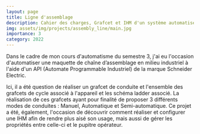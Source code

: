 ```yaml
---
layout: page
title: Ligne d'assemblage
description: Cahier des charges, Grafcet et IHM d'un système automatisé
img: assets/img/projects/assembly_line/main.jpg
importance: 3
category: 2022
---
```


Dans le cadre de mon cours d'automatisme du semestre 3, j'ai eu l'occasion d'automatiser une maquette de chaîne d’assemblage en milieu industriel à l'aide d'un API (Automate Programmable Industriel) de la marque Schneider Electric.

Ici, il a été question de réaliser un grafcet de conduite et l'ensemble des grafcets de cycle associé à l'appareil et les schéma ladder associé. La réalisation de ces grafcets ayant pour finalité de proposer 3 différents modes de conduites : Manuel, Automatique et Semi-automatique. Ce projet a été, également, l'occasion de découvrir comment réaliser et configurer une IHM afin de rendre plus aisé son usage, mais aussi de gérer les propriétés entre celle-ci et le pupitre opérateur.
